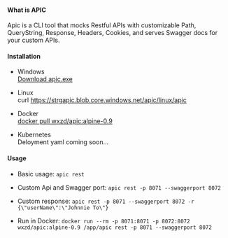 #### What is APIC

Apic is a CLI tool that mocks Restful APIs with customizable Path, QueryString, Response, Headers, Cookies, and serves Swagger docs for your custom APIs.  

#### Installation

* Windows  
[Download apic.exe](https://strgapic.blob.core.windows.net/apic/win/apic.exe)

* Linux  
  curl https://strgapic.blob.core.windows.net/apic/linux/apic

* Docker  
  [docker pull wxzd/apic:alpine-0.9](https://hub.docker.com/repository/registry-1.docker.io/wxzd/apic/tags?page=1)


* Kubernetes  
  Deloyment yaml coming soon...
  
 #### Usage
  
 * Basic usage: `apic rest`
 * Custom Api and Swagger port: `apic rest -p 8071 --swaggerport 8072`
 * Custom response: `apic rest -p 8071 --swaggerport 8072 -r {\"userName\":\"Johnnie To\"}`  
 
 * Run in Docker: `docker run --rm -p 8071:8071 -p 8072:8072 wxzd/apic:alpine-0.9 /app/apic rest -p 8071 --swaggerport 8072`
